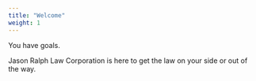 ```yaml
---
title: "Welcome"
weight: 1
---
```


You have goals. 

Jason Ralph Law Corporation is here to get the law on your side or out of the way.